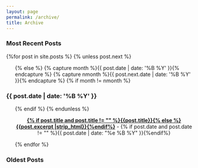 ```yaml
---
layout: page
permalink: /archive/
title: Archive
---
```



<div id="archives">
  <section id="archive">
     <h3>Most Recent Posts</h3>
      {%for post in site.posts %}
      {% unless post.next %}
      <ul class="this">
          {% else %}
          {% capture month %}{{ post.date | date: '%B %Y' }}{% endcapture %}
          {% capture nmonth %}{{ post.next.date | date: '%B %Y' }}{% endcapture %}
          {% if month != nmonth %}
      </ul>
      <h3>{{ post.date | date: '%B %Y' }}</h3>
      <ul class="past">
          {% endif %}
          {% endunless %}
          <p><center><b><a href="{{ site.baseurl }}{{ post.url }}">{% if post.title and post.title != "" %}{{post.title}}{% else %}{{post.excerpt |strip_html}}{%endif%}</a></b> - {% if post.date and post.date != "" %}{{ post.date | date: "%e %B %Y" }}{%endif%}</center></p>
          {% endfor %}
      </ul>
    <h3>Oldest Posts</h3>
  </section>
</div>
